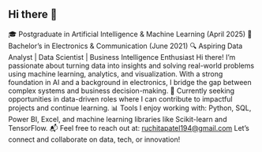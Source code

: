 ## Hi there 👋
🎓 Postgraduate in Artificial Intelligence & Machine Learning (April 2025) 📡 Bachelor’s in Electronics & Communication (June 2021) 🔍 Aspiring Data Analyst | Data Scientist | Business Intelligence Enthusiast
Hi there! I’m passionate about turning data into insights and solving real-world problems using machine learning, analytics, and visualization. With a strong foundation in AI and a background in electronics, I bridge the gap between complex systems and business decision-making.
💼 Currently seeking opportunities in data-driven roles where I can contribute to impactful projects and continue learning. 📊 Tools I enjoy working with: Python, SQL, Power BI, Excel, and machine learning libraries like Scikit-learn and TensorFlow.
📬 Feel free to reach out at: ruchitapatel194@gmail.com Let’s connect and collaborate on data, tech, or innovation!
<!--
**ruchitapatel194/ruchitapatel194** is a ✨ _special_ ✨ repository because its `README.md` (this file) appears on your GitHub profile.

Here are some ideas to get you started:

- 🔭 I’m currently working on ...
- 🌱 I’m currently learning ...
- 👯 I’m looking to collaborate on ...
- 🤔 I’m looking for help with ...
- 💬 Ask me about ...
- 📫 How to reach me: ...
- 😄 Pronouns: ...
- ⚡ Fun fact: ...
-->
